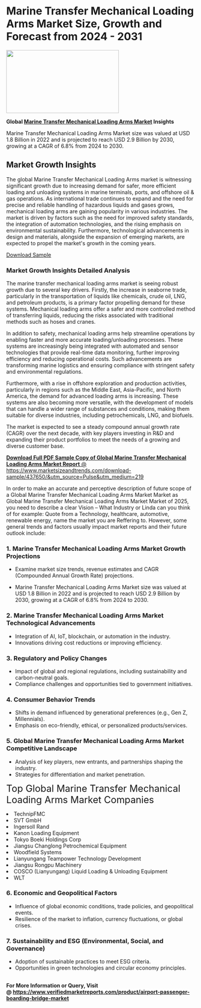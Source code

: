 <H1>Marine Transfer Mechanical Loading Arms Market Size, Growth and Forecast from 2024 - 2031</H1><img class="aligncenter size-medium wp-image-584254" src="https://thirdeyenews.in/wp-content/uploads/2024/09/Global-Market-Research-300x168.jpeg" alt="" width="300" height="168" /><p><strong>Global&nbsp;<a href="https://www.marketsizeandtrends.com/download-sample/437650/&amp;utm_source=Pulse&amp;utm_medium=219">Marine Transfer Mechanical Loading Arms Market</a> Insights</strong></p><p>Marine Transfer Mechanical Loading Arms Market size was valued at USD 1.8 Billion in 2022 and is projected to reach USD 2.9 Billion by 2030, growing at a CAGR of 6.8% from 2024 to 2030.</p><p><h2>Market Growth Insights</h2> <p>The global Marine Transfer Mechanical Loading Arms market is witnessing significant growth due to increasing demand for safer, more efficient loading and unloading systems in marine terminals, ports, and offshore oil & gas operations. As international trade continues to expand and the need for precise and reliable handling of hazardous liquids and gases grows, mechanical loading arms are gaining popularity in various industries. The market is driven by factors such as the need for improved safety standards, the integration of automation technologies, and the rising emphasis on environmental sustainability. Furthermore, technological advancements in design and materials, alongside the expansion of emerging markets, are expected to propel the market's growth in the coming years.</p> <p><a href="#">Download Sample</a></p> <h3>Market Growth Insights Detailed Analysis</h3> <p>The marine transfer mechanical loading arms market is seeing robust growth due to several key drivers. Firstly, the increase in seaborne trade, particularly in the transportation of liquids like chemicals, crude oil, LNG, and petroleum products, is a primary factor propelling demand for these systems. Mechanical loading arms offer a safer and more controlled method of transferring liquids, reducing the risks associated with traditional methods such as hoses and cranes.</p> <p>In addition to safety, mechanical loading arms help streamline operations by enabling faster and more accurate loading/unloading processes. These systems are increasingly being integrated with automated and sensor technologies that provide real-time data monitoring, further improving efficiency and reducing operational costs. Such advancements are transforming marine logistics and ensuring compliance with stringent safety and environmental regulations.</p> <p>Furthermore, with a rise in offshore exploration and production activities, particularly in regions such as the Middle East, Asia-Pacific, and North America, the demand for advanced loading arms is increasing. These systems are also becoming more versatile, with the development of models that can handle a wider range of substances and conditions, making them suitable for diverse industries, including petrochemicals, LNG, and biofuels.</p> <p>The market is expected to see a steady compound annual growth rate (CAGR) over the next decade, with key players investing in R&D and expanding their product portfolios to meet the needs of a growing and diverse customer base.</p> <p><a href="#"></p><p><span class=""><strong>Download Full PDF Sample Copy of Global Marine Transfer Mechanical Loading Arms Market Report</strong> @ <a href="https://www.marketsizeandtrends.com/download-sample/437650/&amp;utm_source=Pulse&amp;utm_medium=219" target="_blank">https://www.marketsizeandtrends.com/download-sample/437650/&amp;utm_source=Pulse&amp;utm_medium=219</a></span></p><p>In order to make an accurate and perceptive description of future scope of a Global&nbsp;Marine Transfer Mechanical Loading Arms Market Market as Global&nbsp;Marine Transfer Mechanical Loading Arms Market Market of 2025, you need to describe a clear Vision &ndash; What Industry or Linda can you think of for example: Quote from a Technology, healthcare, automotive, renewable energy, name the market you are Reffering to. However, some general trends and factors usually impact market reports and their future outlook include:</p><h3>1.&nbsp;<strong>Marine Transfer Mechanical Loading Arms Market Growth Projections</strong></h3><ul><li>Examine market size trends, revenue estimates and CAGR (Compounded Annual Growth Rate) projections.</li><li><p>Marine Transfer Mechanical Loading Arms Market size was valued at USD 1.8 Billion in 2022 and is projected to reach USD 2.9 Billion by 2030, growing at a CAGR of 6.8% from 2024 to 2030.</p></li></ul><h3>2.&nbsp;<strong>Marine Transfer Mechanical Loading Arms Market Technological Advancements</strong></h3><ul><li>Integration of AI, IoT, blockchain, or automation in the industry.</li><li>Innovations driving cost reductions or improving efficiency.</li></ul><h3>3.&nbsp;<strong>Regulatory and Policy Changes</strong></h3><ul><li>Impact of global and regional regulations, including sustainability and carbon-neutral goals.</li><li>Compliance challenges and opportunities tied to government initiatives.</li></ul><h3>4.&nbsp;<strong>Consumer Behavior Trends</strong></h3><ul><li>Shifts in demand influenced by generational preferences (e.g., Gen Z, Millennials).</li><li>Emphasis on eco-friendly, ethical, or personalized products/services.</li></ul><h3>5.&nbsp;<strong>Global Marine Transfer Mechanical Loading Arms Market Competitive Landscape</strong></h3><ul><li>Analysis of key players, new entrants, and partnerships shaping the industry.</li><li>Strategies for differentiation and market penetration.</li></ul><p data-pm-slice="1 1 []"><span style="color: inherit; font-family: inherit; font-size: 25px;">Top Global Marine Transfer Mechanical Loading Arms Market Companies</span></p><div class="" data-test-id=""><p><li>TechnipFMC</li><li> SVT GmbH</li><li> Ingersoll Rand</li><li> Kanon Loading Equipment</li><li> Tokyo Boeki Holdings Corp</li><li> Jiangsu Changlong Petrochemical Equipment</li><li> Woodfield Systems</li><li> Lianyungang Teampower Technology Development</li><li> Jiangsu Rongpu Machinery</li><li> COSCO (Lianyungang) Liquid Loading & Unloading Equipment</li><li> WLT</li></p></div><h3>6.&nbsp;<strong>Economic and Geopolitical Factors</strong></h3><ul><li>Influence of global economic conditions, trade policies, and geopolitical events.</li><li>Resilience of the market to inflation, currency fluctuations, or global crises.</li></ul><h3>7.&nbsp;<strong>Sustainability and ESG (Environmental, Social, and Governance)</strong></h3><ul><li>Adoption of sustainable practices to meet ESG criteria.</li><li>Opportunities in green technologies and circular economy principles.</li></ul><h2><strong style="font-size: 14px;">For More Information or Query, Visit @&nbsp;</strong><a style="background-color: #ffffff; font-size: 14px;" href="https://www.marketsizeandtrends.com/report/marine-transfer-mechanical-loading-arms-market/" target="_blank">https://www.verifiedmarketreports.com/product/airport-passenger-boarding-bridge-market</a></h2>
